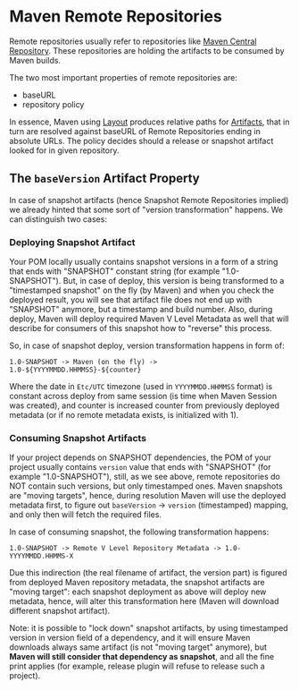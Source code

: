 # Maven Remote Repositories

<!--
Licensed to the Apache Software Foundation (ASF) under one
or more contributor license agreements.  See the NOTICE file
distributed with this work for additional information
regarding copyright ownership.  The ASF licenses this file
to you under the Apache License, Version 2.0 (the
"License"); you may not use this file except in compliance
with the License.  You may obtain a copy of the License at

    http://www.apache.org/licenses/LICENSE-2.0

Unless required by applicable law or agreed to in writing,
software distributed under the License is distributed on an
"AS IS" BASIS, WITHOUT WARRANTIES OR CONDITIONS OF ANY
KIND, either express or implied.  See the License for the
specific language governing permissions and limitations
under the License.
-->

Remote repositories usually refer to repositories like [Maven Central Repository](/repository/index.html). These
repositories are holding the artifacts to be consumed by Maven builds.

The two most important properties of remote repositories are:
* baseURL
* repository policy

In essence, Maven using [Layout](layout.md) produces relative paths for [Artifacts](artifacts.md), that in turn are
resolved against baseURL of Remote Repositories ending in absolute URLs. The policy decides should a release or snapshot
artifact looked for in given repository.

## The `baseVersion` Artifact Property

In case of snapshot artifacts (hence Snapshot Remote Repositories implied) we already hinted that some
sort of "version transformation" happens. We can distinguish two cases:

### Deploying Snapshot Artifact

Your POM locally usually contains snapshot versions in a form of a string that ends with "SNAPSHOT" constant string 
(for example "1.0-SNAPSHOT"). But, in case of deploy, this version is being transformed to a "timestamped snapshot"
on the fly (by Maven) and when you check the deployed result, you will see that artifact file does not end up with 
"SNAPSHOT" anymore, but a timestamp and build number. Also, during deploy, Maven will deploy required Maven V Level Metadata
as well that will describe for consumers of this snapshot how to "reverse" this process.

So, in case of snapshot deploy, version transformation happens in form of:
```
1.0-SNAPSHOT -> Maven (on the fly) -> 1.0-${YYYYMMDD.HHMMSS}-${counter}
```
Where the date in `Etc/UTC` timezone (used in `YYYYMMDD.HHMMSS` format) is constant across deploy from same session (is time when Maven 
Session was created), and counter is increased counter from previously deployed metadata (or if no 
remote metadata exists, is initialized with 1).

### Consuming Snapshot Artifacts

If your project depends on SNAPSHOT dependencies, the POM of your project usually contains `version` value that ends
with "SNAPSHOT" (for example "1.0-SNAPSHOT"), still, as we see above, remote repositories do NOT contain such versions, 
but only timestamped ones.  Maven snapshots are "moving targets", hence, during resolution Maven 
will use the deployed metadata first, to figure out `baseVersion` -> `version` (timestamped) mapping, and only then 
will fetch the required files.

In case of consuming snapshot, the following transformation happens:
```
1.0-SNAPSHOT -> Remote V Level Repository Metadata -> 1.0-YYYYMMDD.HHMMS-X
```

Due this indirection (the real filename of artifact, the version part) is figured from deployed Maven repository metadata,
the snapshot artifacts are "moving target": each snapshot deployment as above will deploy new metadata, hence, will
alter this transformation here (Maven will download different snapshot artifact).

Note: it is possible to "lock down" snapshot artifacts, by using timestamped version in version field of a dependency,
and it will ensure Maven downloads always same artifact (is not "moving target" anymore), but **Maven will still consider
that dependency as snapshot**, and all the fine print applies (for example, release plugin will refuse to release such
a project).
